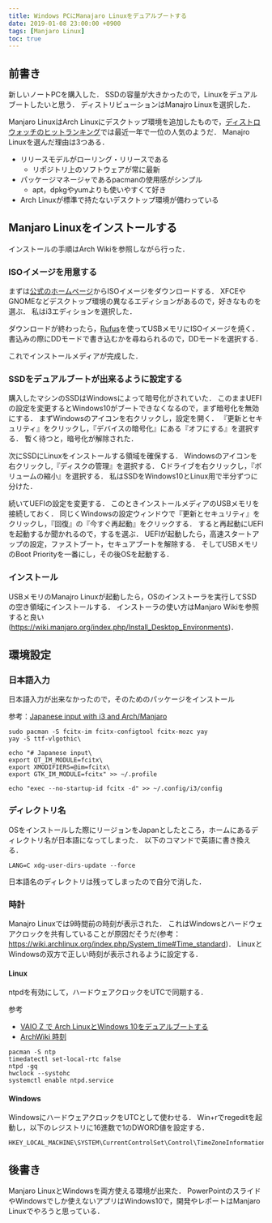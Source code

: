 ```yaml
---
title: Windows PCにManajaro Linuxをデュアルブートする
date: 2019-01-08 23:00:00 +0900
tags: [Manjaro Linux]
toc: true
---
```


## 前書き

新しいノートPCを購入した．
SSDの容量が大きかったので，Linuxをデュアルブートしたいと思う．
ディストリビューションはManajro Linuxを選択した．

Manjaro LinuxはArch Linuxにデスクトップ環境を追加したもので，[ディストロウォッチのヒットランキング](https://distrowatch.com/dwres.php?resource=popularity)では最近一年で一位の人気のようだ．
Manajro Linuxを選んだ理由は3つある．

- リリースモデルがローリング・リリースである
    - リポジトリ上のソフトウェアが常に最新
- パッケージマネージャであるpacmanの使用感がシンプル
    - apt，dpkgやyumよりも使いやすくて好き
- Arch Linuxが標準で持たないデスクトップ環境が備わっている

## Manjaro Linuxをインストールする

インストールの手順はArch Wikiを参照しながら行った．

### ISOイメージを用意する

まずは[公式のホームページ](https://manjaro.org/download/)からISOイメージをダウンロードする．
XFCEやGNOMEなどデスクトップ環境の異なるエディションがあるので，好きなものを選ぶ．
私はi3エディションを選択した．

ダウンロードが終わったら，[Rufus](https://rufus.ie/)を使ってUSBメモリにISOイメージを焼く．
書込みの際にDDモードで書き込むかを尋ねられるので，DDモードを選択する．

これでインストールメディアが完成した．

### SSDをデュアルブートが出来るように設定する

購入したマシンのSSDはWindowsによって暗号化がされていた．
このままUEFIの設定を変更するとWindows10がブートできなくなるので，まず暗号化を無効にする．
まずWindowsのアイコンを右クリックし，設定を開く．
『更新とセキュリティ』をクリックし，『デバイスの暗号化』にある『オフにする』を選択する．
暫く待つと，暗号化が解除された．

次にSSDにLinuxをインストールする領域を確保する．
Windowsのアイコンを右クリックし,『ディスクの管理』を選択する．
Cドライブを右クリックし，『ボリュームの縮小』を選択する．
私はSSDをWindows10とLinux用で半分ずつに分けた．

続いてUEFIの設定を変更する．
このときインストールメディアのUSBメモリを接続しておく．
同じくWindowsの設定ウィンドウで『更新とセキュリティ』をクリックし，『回復』の『今すぐ再起動』をクリックする．
すると再起動にUEFIを起動するか聞かれるので，するを選ぶ．
UEFIが起動したら，高速スタートアップの設定，ファストブート，セキュアブートを解除する．
そしてUSBメモリのBoot Priorityを一番にし，その後OSを起動する．

### インストール

USBメモリのManajro Linuxが起動したら，OSのインストーラを実行してSSDの空き領域にインストールする．
インストーラの使い方はManjaro Wikiを参照すると良い(https://wiki.manjaro.org/index.php/Install_Desktop_Environments)．

## 環境設定

### 日本語入力

日本語入力が出来なかったので，そのためのパッケージをインストール

参考：[Japanese input with i3 and Arch/Manjaro](https://confluence.jaytaala.com/pages/viewpage.action?pageId=18579517)

```shell
sudo pacman -S fcitx-im fcitx-configtool fcitx-mozc yay
yay -S ttf-vlgothic\

echo "# Japanese input\
export QT_IM_MODULE=fcitx\
export XMODIFIERS=@im=fcitx\
export GTK_IM_MODULE=fcitx" >> ~/.profile

echo "exec --no-startup-id fcitx -d" >> ~/.config/i3/config
```

### ディレクトリ名

OSをインストールした際にリージョンをJapanとしたところ，ホームにあるディレクトリ名が日本語になってしまった．
以下のコマンドで英語に書き換える．

```shell
LANG=C xdg-user-dirs-update --force
```

日本語名のディレクトリは残ってしまったので自分で消した．

### 時計

Manajro Linuxでは9時間前の時刻が表示された．
これはWindowsとハードウェアクロックを共有していることが原因だそうだ(参考：https://wiki.archlinux.org/index.php/System_time#Time_standard)．
LinuxとWindowsの双方で正しい時刻が表示されるように設定する．

#### Linux

ntpdを有効にして，ハードウェアクロックをUTCで同期する．

参考
- [VAIO Z で Arch LinuxとWindows 10をデュアルブートする](https://qiita.com/mopp/items/f1912433abbed69f5f99#%E6%99%82%E5%88%BB%E3%81%AE%E8%A8%AD%E5%AE%9A)
- [ArchWiki 時刻](https://wiki.archlinux.jp/index.php/%E6%99%82%E5%88%BB#Windows_.E3.81.A7_UTC_.E3.82.92.E4.BD.BF.E3.81.86)

```shell
pacman -S ntp
timedatectl set-local-rtc false
ntpd -gq
hwclock --systohc
systemctl enable ntpd.service
```

#### Windows

WindowsにハードウェアクロックをUTCとして使わせる．
Win+rでregeditを起動し，以下のレジストリに16進数で1のDWORD値を設定する．

```
HKEY_LOCAL_MACHINE\SYSTEM\CurrentControlSet\Control\TimeZoneInformation\RealTimeIsUniversal
```

## 後書き

Manjaro LinuxとWindowsを両方使える環境が出来た．
PowerPointのスライドやWindowsでしか使えないアプリはWindows10で，開発やレポートはManjaro Linuxでやろうと思っている．

